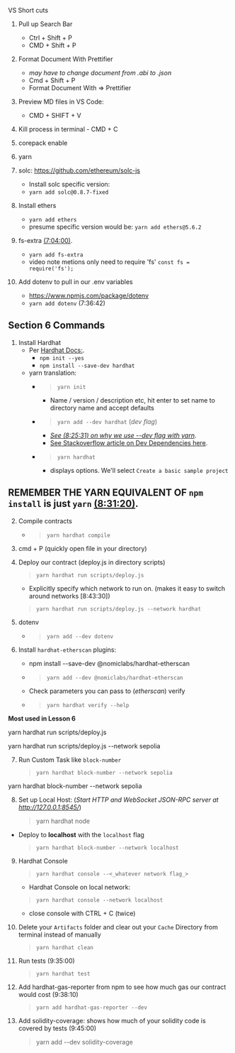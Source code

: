 
VS Short cuts

1. Pull up Search Bar
    - Ctrl + Shift + P
    - CMD + Shift + P
2. Format Document With Prettifier
    - _may have to change document from .abi to .json_
    - Cmd + Shift + P
    - Format Document With => Prettifier

3. Preview MD files in VS Code: 
    - CMD + SHIFT + V

4. Kill process in terminal - CMD + C



1. corepack enable
2. yarn
3. solc: https://github.com/ethereum/solc-js
    - Install solc specific version:
    -  `yarn add solc@0.8.7-fixed`

4. Install ethers
    - `yarn add ethers`
    - presume specific version would be: `yarn add ethers@5.6.2`

5. fs-extra [(7:04:00)](https://youtu.be/gyMwXuJrbJQ?t=25440).
    - `yarn add fs-extra`
    - video note metions only need to require 'fs' `const fs = require('fs');`

6. Add dotenv to pull in our .env variables
    - https://www.npmjs.com/package/dotenv
    - `yarn add dotenv` (7:36:42)



## Section 6 Commands

1. Install Hardhat
    - Per [Hardhat Docs:]().
        - `npm init --yes`
        - `npm install --save-dev hardhat`
    - yarn translation: 
        - >`yarn init`
            - Name / version / description etc, hit enter to set name to directory name and accept defaults
        - >`yarn add --dev hardhat`  (_dev flag_)
            - [_See (8:25:31) on why we use --dev flag with yarn_](https://youtu.be/gyMwXuJrbJQ?t=30329). 
            - [See Stackoverflow article on Dev Dependencies here](https://stackoverflow.com/questions/18875674/whats-the-difference-between-dependencies-devdependencies-and-peerdependencies).

        - >`yarn hardhat`
            - displays options. We'll select `Create a basic sample project`

## REMEMBER THE YARN EQUIVALENT OF `npm install` is just `yarn` [(8:31:20)](https://youtu.be/gyMwXuJrbJQ?t=30679).

2. Compile contracts
    - >`yarn hardhat compile` 

3. cmd + P (quickly open file in your directory)

4. Deploy our contract (deploy.js in directory scripts)
    
    >`yarn hardhat run scripts/deploy.js`

    - Explicitly specify which network to run on. (makes it easy to switch around networks [8:43:30])
    >`yarn hardhat run scripts/deploy.js --network hardhat`

5. dotenv
    - >`yarn add --dev dotenv`

6. Install `hardhat-etherscan` plugins: 
    - npm install --save-dev @nomiclabs/hardhat-etherscan
    - > `yarn add --dev @nomiclabs/hardhat-etherscan`

    - Check parameters you can pass to (_etherscan_) verify
    - >`yarn hardhat verify --help`


**Most used in Lesson 6**

yarn hardhat run scripts/deploy.js 

yarn hardhat run scripts/deploy.js --network sepolia



7. Run Custom Task like `block-number`
    > `yarn hardhat block-number --network sepolia`

yarn hardhat block-number --network sepolia


8. Set up Local Host: (_Start HTTP and WebSocket JSON-RPC server at http://127.0.0.1:8545/_)

    > yarn hardhat node 

- Deploy to **localhost** with the `localhost` flag

    > `yarn hardhat block-number --network localhost`


9. Hardhat Console

    > `yarn hardhat console --<_whatever network flag_>`

    - Hardhat Console on local network: 
    > `yarn hardhat console --network localhost`

    - close console with CTRL + C (twice)

10. Delete your `Artifacts` folder and clear out your `Cache` Directory from terminal instead of manually

    > `yarn hardhat clean`

11. Run tests (9:35:00)

    > `yarn hardhat test`

12. Add hardhat-gas-reporter from npm to see how much gas our contract would cost (9:38:10)
    
    > `yarn add hardhat-gas-reporter --dev`


13. Add solidity-coverage: shows how much of your solidity code is covered by tests (9:45:00)

    > yarn add --dev solidity-coverage
















    
